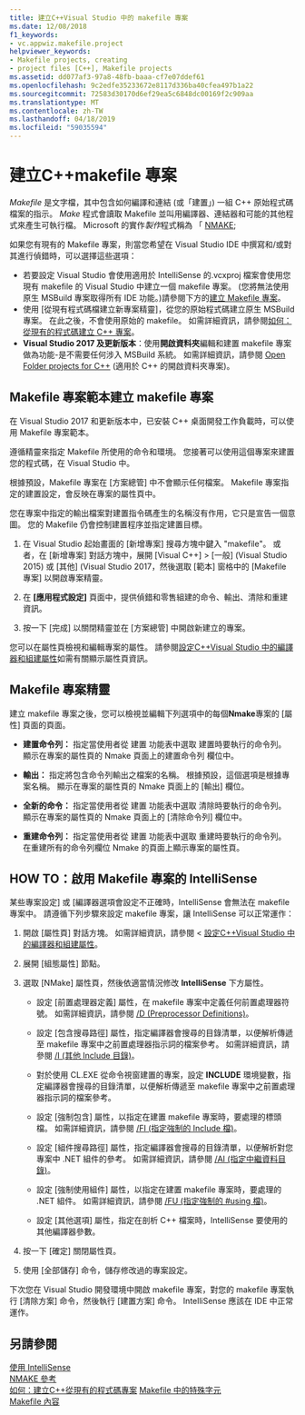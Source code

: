 ```yaml
---
title: 建立C++Visual Studio 中的 makefile 專案
ms.date: 12/08/2018
f1_keywords:
- vc.appwiz.makefile.project
helpviewer_keywords:
- Makefile projects, creating
- project files [C++], Makefile projects
ms.assetid: dd077af3-97a8-48fb-baaa-cf7e07ddef61
ms.openlocfilehash: 9c2edfe35233672e8117d336ba40cfea497b1a22
ms.sourcegitcommit: 72583d30170d6ef29ea5c6848dc00169f2c909aa
ms.translationtype: MT
ms.contentlocale: zh-TW
ms.lasthandoff: 04/18/2019
ms.locfileid: "59035594"
---
```

# <a name="create-a-c-makefile-project"></a>建立C++makefile 專案

*Makefile* 是文字檔，其中包含如何編譯和連結 (或「建置」) 一組 C++ 原始程式碼檔案的指示。 *Make* 程式會讀取 Makefile 並叫用編譯器、連結器和可能的其他程式來產生可執行檔。 Microsoft 的實作*製作*程式稱為 「 [NMAKE](nmake-reference.md);

如果您有現有的 Makefile 專案，則當您希望在 Visual Studio IDE 中撰寫和/或對其進行偵錯時，可以選擇這些選項：

- 若要設定 Visual Studio 會使用適用於 IntelliSense 的.vcxproj 檔案會使用您現有 makefile 的 Visual Studio 中建立一個 makefile 專案。 (您將無法使用原生 MSBuild 專案取得所有 IDE 功能。)請參閱下方的[建立 Makefile 專案](#create_a_makefile_project)。
- 使用 [從現有程式碼檔建立新專案精靈]，從您的原始程式碼建立原生 MSBuild 專案。 在此之後，不會使用原始的 makefile。 如需詳細資訊，請參閱[如何：從現有的程式碼建立 C++ 專案](../how-to-create-a-cpp-project-from-existing-code.md)。
- **Visual Studio 2017 及更新版本**：使用**開啟資料夾**編輯和建置 makefile 專案做為功能-是不需要任何涉入 MSBuild 系統。 如需詳細資訊，請參閱 [Open Folder projects for C++](../open-folder-projects-cpp.md) (適用於 C++ 的開啟資料夾專案)。

## <a name="a-namecreateamakefileproject-to-create-a-makefile-project-with-the-makefile-project-template"></a><a name="create_a_makefile_project"> Makefile 專案範本建立 makefile 專案

在 Visual Studio 2017 和更新版本中，已安裝 C++ 桌面開發工作負載時，可以使用 Makefile 專案範本。

遵循精靈來指定 Makefile 所使用的命令和環境。 您接著可以使用這個專案來建置您的程式碼，在 Visual Studio 中。

根據預設，Makefile 專案在 [方案總管] 中不會顯示任何檔案。 Makefile 專案指定的建置設定，會反映在專案的屬性頁中。

您在專案中指定的輸出檔案對建置指令碼產生的名稱沒有作用，它只是宣告一個意圖。 您的 Makefile 仍會控制建置程序並指定建置目標。

1. 在 Visual Studio 起始畫面的 [新增專案] 搜尋方塊中鍵入 "makefile"。 或者，在 [新增專案] 對話方塊中，展開 [Visual C++] > [一般] (Visual Studio 2015) 或 [其他] (Visual Studio 2017，然後選取 [範本] 窗格中的 [Makefile 專案] 以開啟專案精靈。

1. 在 **[應用程式設定]** 頁面中，提供偵錯和零售組建的命令、輸出、清除和重建資訊。

1. 按一下 [完成] 以關閉精靈並在 [方案總管] 中開啟新建立的專案。

您可以在屬性頁檢視和編輯專案的屬性。 請參閱[設定C++Visual Studio 中的編譯器和組建屬性](../working-with-project-properties.md)如需有關顯示屬性頁資訊。

## <a name="makefile-project-wizard"></a>Makefile 專案精靈

建立 makefile 專案之後，您可以檢視並編輯下列選項中的每個**Nmake**專案的 [屬性] 頁面的頁面。

- **建置命令列：** 指定當使用者從 建置 功能表中選取 建置時要執行的命令列。 顯示在專案的屬性頁的 Nmake 頁面上的建置命令列 欄位中。

- **輸出：** 指定將包含命令列輸出之檔案的名稱。 根據預設，這個選項是根據專案名稱。 顯示在專案的屬性頁的 Nmake 頁面上的 [輸出] 欄位。

- **全新的命令：** 指定當使用者從 建置 功能表中選取 清除時要執行的命令列。 顯示在專案的屬性頁的 Nmake 頁面上的 [清除命令列] 欄位中。

- **重建命令列：** 指定當使用者從 建置 功能表中選取 重建時要執行的命令列。 在重建所有的命令列欄位 Nmake 的頁面上顯示專案的屬性頁。

## <a name="how-to-enable-intellisense-for-makefile-projects"></a>HOW TO：啟用 Makefile 專案的 IntelliSense

某些專案設定] 或 [編譯器選項會設定不正確時，IntelliSense 會無法在 makefile 專案中。 請遵循下列步驟來設定 makefile 專案，讓 IntelliSense 可以正常運作：

1. 開啟 [屬性頁] 對話方塊。 如需詳細資訊，請參閱 <<c0> [ 設定C++Visual Studio 中的編譯器和組建屬性](../working-with-project-properties.md)。</c0>

1. 展開 [組態屬性] 節點。

1. 選取 [NMake] 屬性頁，然後依適當情況修改 **IntelliSense** 下方屬性。

   - 設定 [前置處理器定義] 屬性，在 makefile 專案中定義任何前置處理器符號。 如需詳細資訊，請參閱 [/D (Preprocessor Definitions)](d-preprocessor-definitions.md)。

   - 設定 [包含搜尋路徑] 屬性，指定編譯器會搜尋的目錄清單，以便解析傳遞至 makefile 專案中之前置處理器指示詞的檔案參考。 如需詳細資訊，請參閱 [/I (其他 Include 目錄)](i-additional-include-directories.md)。

    - 對於使用 CL.EXE 從命令視窗建置的專案，設定 **INCLUDE** 環境變數，指定編譯器會搜尋的目錄清單，以便解析傳遞至 makefile 專案中之前置處理器指示詞的檔案參考。

   - 設定 [強制包含] 屬性，以指定在建置 makefile 專案時，要處理的標頭檔。 如需詳細資訊，請參閱 [/FI (指定強制的 Include 檔)](fi-name-forced-include-file.md)。

   - 設定 [組件搜尋路徑] 屬性，指定編譯器會搜尋的目錄清單，以便解析對您專案中 .NET 組件的參考。 如需詳細資訊，請參閱 [/AI (指定中繼資料目錄)](ai-specify-metadata-directories.md)。

   - 設定 [強制使用組件] 屬性，以指定在建置 makefile 專案時，要處理的 .NET 組件。 如需詳細資訊，請參閱 [/FU (指定強制的 #using 檔)](fu-name-forced-hash-using-file.md)。

   - 設定 [其他選項] 屬性，指定在剖析 C++ 檔案時，IntelliSense 要使用的其他編譯器參數。

1. 按一下 [確定] 關閉屬性頁。

1. 使用 [全部儲存] 命令，儲存修改過的專案設定。

下次您在 Visual Studio 開發環境中開啟 makefile 專案，對您的 makefile 專案執行 [清除方案] 命令，然後執行 [建置方案] 命令。 IntelliSense 應該在 IDE 中正常運作。

## <a name="see-also"></a>另請參閱

[使用 IntelliSense](/visualstudio/ide/using-intellisense)<br>
[NMAKE 參考](nmake-reference.md)<br>
[如何：建立C++從現有的程式碼專案](../how-to-create-a-cpp-project-from-existing-code.md)
[Makefile 中的特殊字元](special-characters-in-a-makefile.md)<br/>
[Makefile 內容](contents-of-a-makefile.md)<br/>
